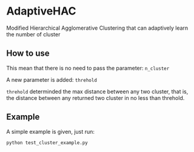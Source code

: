 # AdaptiveHAC
Modified Hierarchical Agglomerative Clustering that can adaptively learn the number of cluster

## How to use
This mean that there is no need to pass the parameter: `n_cluster`

A new parameter is added: `threhold`

`threhold` determinded the max distance between any two cluster, that is, the distance between any returned two cluster in no less than threhold.

## Example
A simple example is given, just run:

```
python test_cluster_example.py
```

